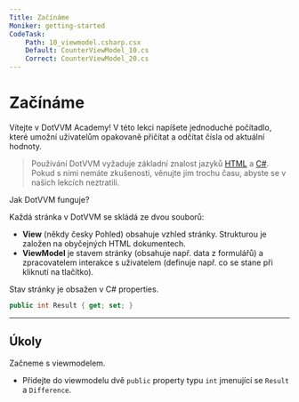 ```yaml
---
Title: Začínáme
Moniker: getting-started
CodeTask:
    Path: 10_viewmodel.csharp.csx
    Default: CounterViewModel_10.cs
    Correct: CounterViewModel_20.cs
---
```


# Začínáme

Vítejte v DotVVM Academy! V této lekci napíšete jednoduché počítadlo, které umožní uživatelům opakovaně přičítat a odčítat čísla od aktuální hodnoty.

> Používání DotVVM vyžaduje základní znalost jazyků [HTML](https://www.sololearn.com/Course/HTML/) a [C#](https://www.sololearn.com/Course/CSharp/). Pokud s nimi nemáte zkušenosti, věnujte jim trochu času, abyste se v našich lekcích neztratili.

Jak DotVVM funguje?

Každá stránka v DotVVM se skládá ze dvou souborů:

- __View__ (někdy česky Pohled) obsahuje vzhled stránky. Strukturou je založen na obyčejných HTML dokumentech.
- __ViewModel__ je stavem stránky (obsahuje např. data z formulářů) a zpracovatelem interakce s uživatelem (definuje např. co se stane při kliknutí na tlačítko).

Stav stránky je obsažen v C# properties.

```csharp
public int Result { get; set; }
```

---

## Úkoly

Začneme s viewmodelem.

- Přidejte do viewmodelu dvě `public` property typu `int` jmenující se `Result` a `Difference`.

